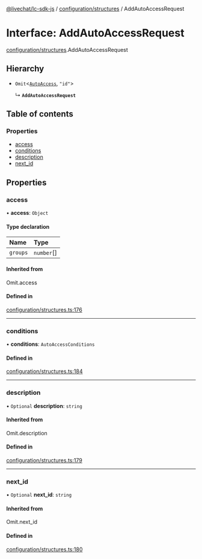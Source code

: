 [@livechat/lc-sdk-js](../README.md) / [configuration/structures](../modules/configuration_structures.md) / AddAutoAccessRequest

# Interface: AddAutoAccessRequest

[configuration/structures](../modules/configuration_structures.md).AddAutoAccessRequest

## Hierarchy

- `Omit`<[`AutoAccess`](configuration_structures.AutoAccess.md), ``"id"``\>

  ↳ **`AddAutoAccessRequest`**

## Table of contents

### Properties

- [access](configuration_structures.AddAutoAccessRequest.md#access)
- [conditions](configuration_structures.AddAutoAccessRequest.md#conditions)
- [description](configuration_structures.AddAutoAccessRequest.md#description)
- [next\_id](configuration_structures.AddAutoAccessRequest.md#next_id)

## Properties

### access

• **access**: `Object`

#### Type declaration

| Name | Type |
| :------ | :------ |
| `groups` | `number`[] |

#### Inherited from

Omit.access

#### Defined in

[configuration/structures.ts:176](https://github.com/livechat/lc-sdk-js/blob/951da85/src/configuration/structures.ts#L176)

___

### conditions

• **conditions**: `AutoAccessConditions`

#### Defined in

[configuration/structures.ts:184](https://github.com/livechat/lc-sdk-js/blob/951da85/src/configuration/structures.ts#L184)

___

### description

• `Optional` **description**: `string`

#### Inherited from

Omit.description

#### Defined in

[configuration/structures.ts:179](https://github.com/livechat/lc-sdk-js/blob/951da85/src/configuration/structures.ts#L179)

___

### next\_id

• `Optional` **next\_id**: `string`

#### Inherited from

Omit.next\_id

#### Defined in

[configuration/structures.ts:180](https://github.com/livechat/lc-sdk-js/blob/951da85/src/configuration/structures.ts#L180)

